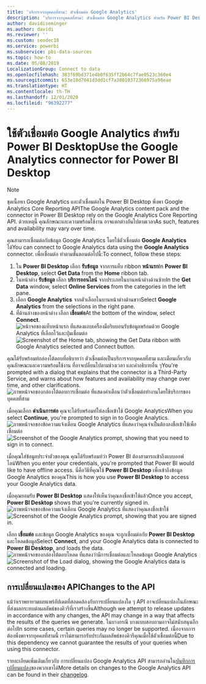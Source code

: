 ```yaml
---
title: 'บริการจากบุคคลที่สาม: ตัวเชื่อมต่อ Google Analytics'
description: 'บริการจากบุคคลที่สาม: ตัวเชื่อมต่อ Google Analytics สำหรับ Power BI Desktop'
author: davidiseminger
ms.author: davidi
ms.reviewer: ''
ms.custom: seodec18
ms.service: powerbi
ms.subservice: pbi-data-sources
ms.topic: how-to
ms.date: 05/08/2019
LocalizationGroup: Connect to data
ms.openlocfilehash: 383f69bd371e4b0f635ff2b64c7fae0523c360e4
ms.sourcegitcommit: 653e18d7041d3dd1cf7a38010372366975a98eae
ms.translationtype: HT
ms.contentlocale: th-TH
ms.lasthandoff: 12/01/2020
ms.locfileid: "96392277"
---
```

# <a name="use-the-google-analytics-connector-for-power-bi-desktop"></a><span data-ttu-id="f936c-103">ใช้ตัวเชื่อมต่อ Google Analytics สำหรับ Power BI Desktop</span><span class="sxs-lookup"><span data-stu-id="f936c-103">Use the Google Analytics connector for Power BI Desktop</span></span>
> [!NOTE]
> <span data-ttu-id="f936c-104">ชุดเนื้อหา Google Analytics และตัวเชื่อมต่อใน Power BI Desktop พึ่งพา Google Analytics Core Reporting API</span><span class="sxs-lookup"><span data-stu-id="f936c-104">The Google Analytics content pack and the connector in Power BI Desktop rely on the Google Analytics Core Reporting API.</span></span> <span data-ttu-id="f936c-105">ด้วยเหตุนี้ คุณลักษณะและความพร้อมใช้งาน อาจแตกต่างกันไปตามเวลา</span><span class="sxs-lookup"><span data-stu-id="f936c-105">As such, features and availability may vary over time.</span></span>

<span data-ttu-id="f936c-106">คุณสามารถเชื่อมต่อกับข้อมูล Google Analytics โดยใช้ตัวเชื่อมต่อ **Google Analytics** ได้</span><span class="sxs-lookup"><span data-stu-id="f936c-106">You can connect to Google Analytics data using the **Google Analytics** connector.</span></span> <span data-ttu-id="f936c-107">เพื่อเชื่อมต่อ ทำตามขั้นตอนต่อไปนี้:</span><span class="sxs-lookup"><span data-stu-id="f936c-107">To connect, follow these steps:</span></span>

1. <span data-ttu-id="f936c-108">ใน **Power BI Desktop** เลือก **รับข้อมูล** จากการแท็บ ribbon **หน้าแรก**</span><span class="sxs-lookup"><span data-stu-id="f936c-108">In **Power BI Desktop**, select **Get Data** from the **Home** ribbon tab.</span></span>
2. <span data-ttu-id="f936c-109">ในหน้าต่าง **รับข้อมูล** เลือก **บริการออนไลน์** จากประเภทในบานหน้าต่างด้านซ้าย</span><span class="sxs-lookup"><span data-stu-id="f936c-109">In the **Get Data** window, select **Online Services** from the categories in the left pane.</span></span>
3. <span data-ttu-id="f936c-110">เลือก **Google Analytics** จากตัวเลือกในบานหน้าต่างด้านขวา</span><span class="sxs-lookup"><span data-stu-id="f936c-110">Select **Google Analytics** from the selections in the right pane.</span></span>
4. <span data-ttu-id="f936c-111">ที่ด้านล่างของหน้าต่าง เลือก **เชื่อมต่อ**</span><span class="sxs-lookup"><span data-stu-id="f936c-111">At the bottom of the window, select **Connect**.</span></span>  
   <span data-ttu-id="f936c-112">![หน้าจอของแท็บหน้าแรก ที่แสดงแถบเครื่องมือริบบอนรับข้อมูลพร้อมด้วย Google Analytics ที่เลือกไว้และปุ่มเชื่อมต่อ](media/service-google-analytics-connector/tps_googleanalytics_1.png)</span><span class="sxs-lookup"><span data-stu-id="f936c-112">![Screenshot of the Home tab, showing the Get Data ribbon with Google Analytics selected and Connect button.](media/service-google-analytics-connector/tps_googleanalytics_1.png)</span></span>

<span data-ttu-id="f936c-113">คุณได้รับพร้อมท์กล่องโต้ตอบที่อธิบายว่า ตัวเชื่อมต่อเป็นบริการจากบุคคลที่สาม และเตือนเกี่ยวกับคุณลักษณะและความพร้อมใช้งาน ที่อาจเปลี่ยนไปตามช่วงเวลา และคำอธิบายอื่น ๆ</span><span class="sxs-lookup"><span data-stu-id="f936c-113">You're prompted with a dialog that explains that the connector is a Third-Party Service, and warns about how features and availability may change over time, and other clarifications.</span></span>  
![ภาพหน้าจอของกล่องโต้ตอบการเชื่อมต่อ ที่แสดงคำเตือนว่าตัวเชื่อมต่อทำงานโดยใช้บริการของบุคคลที่สาม](media/service-google-analytics-connector/tps_googleanalytics_2.png)

<span data-ttu-id="f936c-115">เมื่อคุณเลือก **ดำเนินการต่อ** คุณจะได้รับพร้อมท์ให้ลงชื่อเข้าใช้ Google Analytics</span><span class="sxs-lookup"><span data-stu-id="f936c-115">When you select **Continue**, you're prompted to sign in to Google Analytics.</span></span>  
<span data-ttu-id="f936c-116">![ภาพหน้าจอของข้อความแจ้งเตือน Google Analytics ที่แสดงว่าคุณจำเป็นต้องลงชื่อเข้าใช้เพื่อเชื่อมต่อ](media/service-google-analytics-connector/tps_googleanalytics_3.png)</span><span class="sxs-lookup"><span data-stu-id="f936c-116">![Screenshot of the Google Analytics prompt, showing that you need to sign in to connect.](media/service-google-analytics-connector/tps_googleanalytics_3.png)</span></span>

<span data-ttu-id="f936c-117">เมื่อคุณใส่ข้อมูลประจำตัวของคุณ คุณได้รับพร้อมท์ว่า Power BI ต้องสามารถเข้าถึงแบบออฟไลน์</span><span class="sxs-lookup"><span data-stu-id="f936c-117">When you enter your credentials, you're prompted that Power BI would like to have offline access.</span></span> <span data-ttu-id="f936c-118">นี่คือวิธีที่คุณใช้ **Power BI Desktop** เพื่อเข้าถึงข้อมูล Google Analytics ของคุณ</span><span class="sxs-lookup"><span data-stu-id="f936c-118">This is how you use **Power BI Desktop** to access your Google Analytics data.</span></span>  

<span data-ttu-id="f936c-119">เมื่อคุณยอมรับ **Power BI Desktop** แสดงให้เห็นว่าคุณลงชื่อเข้าใช้แล้ว</span><span class="sxs-lookup"><span data-stu-id="f936c-119">Once you accept, **Power BI Desktop** shows that you're currently signed in.</span></span>  
<span data-ttu-id="f936c-120">![ภาพหน้าจอของข้อความแจ้งเตือน Google Analytics ที่แสดงว่าคุณลงชื่อเข้าใช้](media/service-google-analytics-connector/tps_googleanalytics_5.png)</span><span class="sxs-lookup"><span data-stu-id="f936c-120">![Screenshot of the Google Analytics prompt, showing that you are signed in.](media/service-google-analytics-connector/tps_googleanalytics_5.png)</span></span>

<span data-ttu-id="f936c-121">เลือก **เชื่อมต่อ** และข้อมูล Google Analytics ของคุณ จะถูกเชื่อมต่อกับ **Power BI Desktop** และโหลดข้อมูล</span><span class="sxs-lookup"><span data-stu-id="f936c-121">Select **Connect**, and your Google Analytics data is connected to **Power BI Desktop**, and loads the data.</span></span>  
<span data-ttu-id="f936c-122">![ภาพหน้าจอของกล่องโต้ตอบโหลด ที่แสดงว่ามีการเชื่อมต่อและโหลดข้อมูล Google Analytics](media/service-google-analytics-connector/tps_googleanalytics_6.png)</span><span class="sxs-lookup"><span data-stu-id="f936c-122">![Screenshot of the Load dialog, showing the Google Analytics data is connected and loading.](media/service-google-analytics-connector/tps_googleanalytics_6.png)</span></span>

## <a name="changes-to-the-api"></a><span data-ttu-id="f936c-123">การเปลี่ยนแปลงของ API</span><span class="sxs-lookup"><span data-stu-id="f936c-123">Changes to the API</span></span>
<span data-ttu-id="f936c-124">แม้ว่าเราพยายามเผยแพร่อัปเดตที่สอดคล้องกับการเปลี่ยนแปลงใด ๆ API อาจเปลี่ยนแปลงในลักษณะที่ส่งผลกระทบต่อผลลัพธ์ของคิวรีที่เราสร้างขึ้น</span><span class="sxs-lookup"><span data-stu-id="f936c-124">Although we attempt to release updates in accordance with any changes, the API may change in a way that affects the results of the queries we generate.</span></span> <span data-ttu-id="f936c-125">ในบางกรณี บางแบบสอบถามอาจไม่สนับสนุนอีกต่อไป</span><span class="sxs-lookup"><span data-stu-id="f936c-125">In some cases, certain queries may no longer be supported.</span></span> <span data-ttu-id="f936c-126">เนื่องจากการต้องพึ่งพาจากบุคคลที่สามนี้ เราไม่สามารถรับประกันผลลัพธ์ของคิวรีคุณเมื่อใช้ตัวเชื่อมต่อนี้</span><span class="sxs-lookup"><span data-stu-id="f936c-126">Due to this dependency we cannot guarantee the results of your queries when using this connector.</span></span>

<span data-ttu-id="f936c-127">รายละเอียดเพิ่มเติมเกี่ยวกับ การเปลี่ยนแปลง Google Analytics API สามารถอ่านใน[บันทึกการเปลี่ยนแปลง](https://developers.google.com/analytics/devguides/changelog)ของพวกเขาได้</span><span class="sxs-lookup"><span data-stu-id="f936c-127">More details on changes to the Google Analytics API can be found in their [changelog](https://developers.google.com/analytics/devguides/changelog).</span></span>

